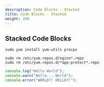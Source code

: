```yaml
---
description: Code Blocks - Stacked
title: Code Blocks - Stacked
weight: 200
---
```


## Stacked Code Blocks

```shell
sudo yum install yum-utils procps
```

```shell
sudo rm /etc/yum.repos.d/nginx*.repo
sudo rm /etc/yum.repos.d/*app-protect*.repo
```
```js
console.log("Hello World");
console.warn("Hello... World");
console.error("WORLD?! HELLO?!");
```
